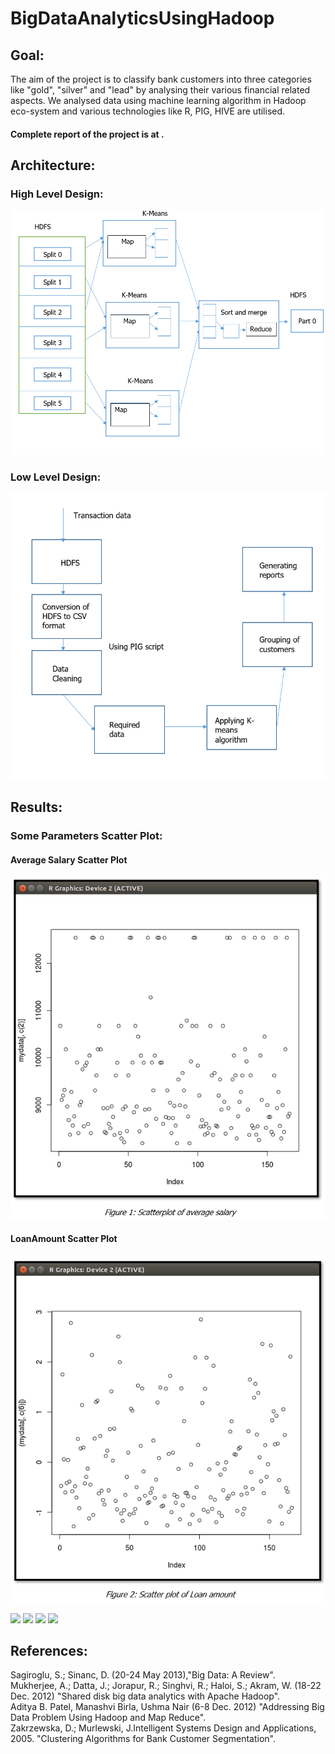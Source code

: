 # BigDataAnalyticsUsingHadoop

## Goal:
The aim of the project is to classify bank customers into three categories like "gold", "silver" and "lead" by analysing their various financial related aspects. We analysed data using machine learning algorithm in Hadoop eco-system and various technologies like R, PIG, HIVE are utilised.

#### Complete report of the project is at ![]().

## Architecture:

### High Level Design:

![](images/HighLevelDesign.PNG)

### Low Level Design:

![](images/LowLevelDesign.PNG)

## Results:

### Some Parameters Scatter Plot:

#### Average Salary Scatter Plot
![](images/Average_Salary_ScatterPlot.PNG)
#### LoanAmount Scatter Plot
![](images/LoanAmount_ScatterPlot.PNG)

![](images/)
![](images/)
![](images/)
![](images/)

## References:
Sagiroglu, S.; Sinanc, D. (20-24 May 2013),"Big Data: A Review".  
Mukherjee, A.; Datta, J.; Jorapur, R.; Singhvi, R.; Haloi, S.; Akram, W. (18-22 Dec. 2012) "Shared disk big data analytics with Apache Hadoop".  
Aditya B. Patel, Manashvi Birla, Ushma Nair (6-8 Dec. 2012) "Addressing Big Data Problem Using Hadoop and Map Reduce".  	
Zakrzewska, D.; Murlewski, J.Intelligent Systems Design and Applications, 2005. "Clustering Algorithms for Bank Customer Segmentation".  
